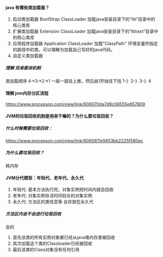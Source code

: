 #### java 有哪些类加载器？
1. 启动类加载器
    BootStrap ClassLoader
    加载java安装目录下的“lib”目录中的核心类库
2. 扩展类加载器
    Extension ClassLoader
    加载java安装目录下的“lib\ext”目录中的核心类库
3. 应用程序加载器
    Application ClassLoader
   加载"ClassPath" 环境变量所指定的路径中的类，可以理解为加载自己写好的java代码。
4. 自定义类加载器
   
##### 理解 双亲委派机制
类加载顺序 4->3->2->1 一层一层往上推，然后由1开始往下找 1-》2-》3-》4


#### 理解 jvm内存分区流程

https://www.processon.com/view/link/606070da7d9c08555e657809


#### JVM的垃圾回收机制是用来干嘛的？为什么要垃圾回收？
##### 什么时候需要垃圾回收：
https://www.processon.com/view/link/6060811e5653bb2225f580ec
##### 为什么要垃圾回收？
耗内存

#### JVM分代模型：年轻代、老年代、永久代

1. 年轻代: 基本方法执行完，对象实例短时间内就会回收
2. 老年代: 对象实例存活时间较长的对象实例
3. 永久代: 方法区的类信息等 会存放在永久代

##### 方法区内会不会进行垃圾回收
会的
1. 首先该类的所有实例对象都已经从java堆内存里被回收
2. 其次加载这个类的Classloader已经被回收
3. 最后该类的Class对象没有任何引用



















